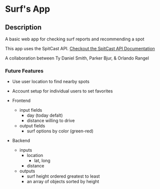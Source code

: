 # Surf's App

## Description
A basic web app for checking surf reports and recommending a spot

This app uses the SpitCast API. [Checkout the SpitCast API Documentation](http://www.spitcast.com/api/docs/)

A collaboration between Ty Daniel Smith, Parker Bjur, & Orlando Rangel

### Future Features

* Use user location to find nearby spots
* Account setup for individual users to set favorites

* Frontend
    * input fields
        * day (today defalt)
        * distance willing to drive
    * output fields
        * surf options by color (green-red)

* Backend
    * inputs
        * location
            * lat, long
        * distance
    * outputs 
        * surf height ordered greatest to least
        * an array of objects sorted by height

